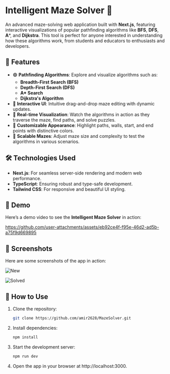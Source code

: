 # Intelligent Maze Solver 🧩

An advanced maze-solving web application built with **Next.js**, featuring interactive visualizations of popular pathfinding algorithms like **BFS**, **DFS**, **A***, and **Dijkstra**. This tool is perfect for anyone interested in understanding how these algorithms work, from students and educators to enthusiasts and developers.

## 🌟 Features
- 🟢 **Pathfinding Algorithms**: Explore and visualize algorithms such as:
  - **Breadth-First Search (BFS)**
  - **Depth-First Search (DFS)**
  - **A\* Search**
  - **Dijkstra's Algorithm**
- 🎨 **Interactive UI**: Intuitive drag-and-drop maze editing with dynamic updates.
- 🚀 **Real-time Visualization**: Watch the algorithms in action as they traverse the maze, find paths, and solve puzzles.
- 🌈 **Customizable Appearance**: Highlight paths, walls, start, and end points with distinctive colors.
- 📐 **Scalable Mazes**: Adjust maze size and complexity to test the algorithms in various scenarios.

## 🛠️ Technologies Used
- **Next.js**: For seamless server-side rendering and modern web performance.
- **TypeScript**: Ensuring robust and type-safe development.
- **Tailwind CSS**: For responsive and beautiful UI styling.

## 🎥 Demo

Here’s a demo video to see the **Intelligent Maze Solver** in action:

https://github.com/user-attachments/assets/eb92ce4f-f95e-46d2-ad5b-a75f9d669895

## 📸 Screenshots
Here are some screenshots of the app in action:

![New](https://github.com/user-attachments/assets/ced5cde5-d748-42a7-ad18-a400d665691d)

![Solved](https://github.com/user-attachments/assets/634234c9-5802-44c9-a882-32d90d1e4ef8)


## 🚀 How to Use
1. Clone the repository:
   ```bash
   git clone https://github.com/amir2628/MazeSolver.git
2. Install dependencies:
    ```bash
    npm install
3. Start the development server:
    ```bash
    npm run dev
4. Open the app in your browser at http://localhost:3000.
